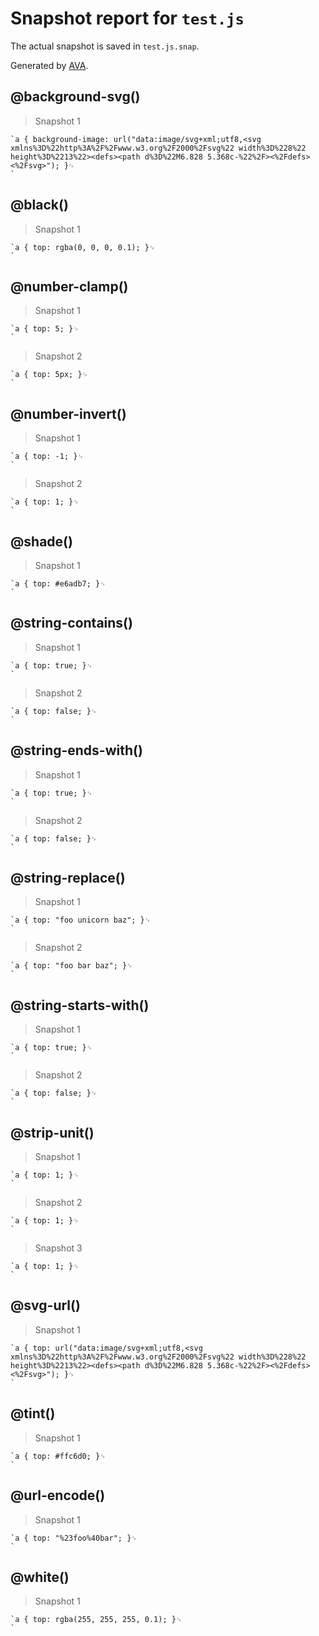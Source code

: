 # Snapshot report for `test.js`

The actual snapshot is saved in `test.js.snap`.

Generated by [AVA](https://ava.li).

## @background-svg()

> Snapshot 1

    `a { background-image: url("data:image/svg+xml;utf8,<svg xmlns%3D%22http%3A%2F%2Fwww.w3.org%2F2000%2Fsvg%22 width%3D%228%22 height%3D%2213%22><defs><path d%3D%22M6.828 5.368c-%22%2F><%2Fdefs><%2Fsvg>"); }␊
    `

## @black()

> Snapshot 1

    `a { top: rgba(0, 0, 0, 0.1); }␊
    `

## @number-clamp()

> Snapshot 1

    `a { top: 5; }␊
    `

> Snapshot 2

    `a { top: 5px; }␊
    `

## @number-invert()

> Snapshot 1

    `a { top: -1; }␊
    `

> Snapshot 2

    `a { top: 1; }␊
    `

## @shade()

> Snapshot 1

    `a { top: #e6adb7; }␊
    `

## @string-contains()

> Snapshot 1

    `a { top: true; }␊
    `

> Snapshot 2

    `a { top: false; }␊
    `

## @string-ends-with()

> Snapshot 1

    `a { top: true; }␊
    `

> Snapshot 2

    `a { top: false; }␊
    `

## @string-replace()

> Snapshot 1

    `a { top: "foo unicorn baz"; }␊
    `

> Snapshot 2

    `a { top: "foo bar baz"; }␊
    `

## @string-starts-with()

> Snapshot 1

    `a { top: true; }␊
    `

> Snapshot 2

    `a { top: false; }␊
    `

## @strip-unit()

> Snapshot 1

    `a { top: 1; }␊
    `

> Snapshot 2

    `a { top: 1; }␊
    `

> Snapshot 3

    `a { top: 1; }␊
    `

## @svg-url()

> Snapshot 1

    `a { top: url("data:image/svg+xml;utf8,<svg xmlns%3D%22http%3A%2F%2Fwww.w3.org%2F2000%2Fsvg%22 width%3D%228%22 height%3D%2213%22><defs><path d%3D%22M6.828 5.368c-%22%2F><%2Fdefs><%2Fsvg>"); }␊
    `

## @tint()

> Snapshot 1

    `a { top: #ffc6d0; }␊
    `

## @url-encode()

> Snapshot 1

    `a { top: "%23foo%40bar"; }␊
    `

## @white()

> Snapshot 1

    `a { top: rgba(255, 255, 255, 0.1); }␊
    `
